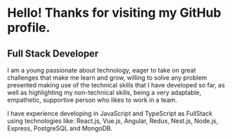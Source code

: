 # Hello! Thanks for visiting my GitHub profile.

## Full Stack Developer

I am a young passionate about technology, eager to take on great challenges that make me learn and grow, willing to solve any problem presented making use of the technical skills that I have developed so far, as well as highlighting my non-technical skills, being a very adaptable, empathetic, supportive person who likes to work in a team.

I have experience developing in JavaScript and TypeScript as FullStack using technologies like: React.js, Vue.js, Angular, Redux, Nest.js, Node.js, Express, PostgreSQL and MongoDB.



